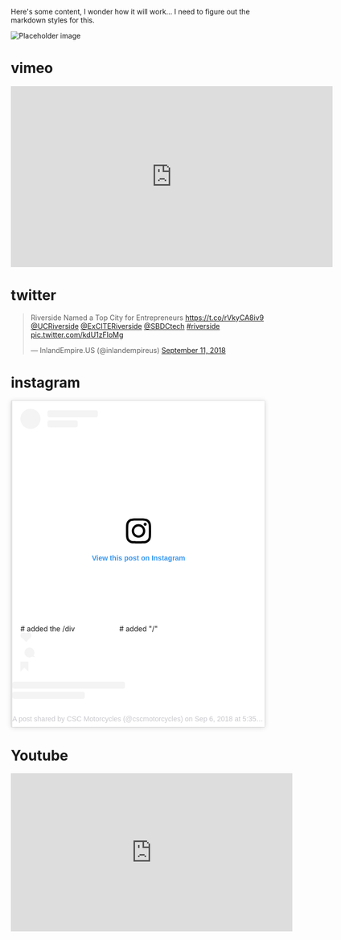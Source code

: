 Here's some content, I wonder how it will work… I need to figure out the markdown styles for this.

![Placeholder image](https://www.dropbox.com/s/oym199y3n5zvcuj/2016-07-25%2012.47.57.jpg?dl=0 "Placeholder image text")

# vimeo
<iframe src="https://player.vimeo.com/video/145221080" width="640" height="360" frameborder="0" webkitallowfullscreen mozallowfullscreen allowfullscreen></iframe>

# twitter
<blockquote class="twitter-tweet" data-lang="en"><p lang="en" dir="ltr">Riverside Named a Top City for Entrepreneurs <a href="https://t.co/rVkyCA8iv9">https://t.co/rVkyCA8iv9</a> <a href="https://twitter.com/UCRiverside?ref_src=twsrc%5Etfw">@UCRiverside</a> <a href="https://twitter.com/ExCITERiverside?ref_src=twsrc%5Etfw">@ExCITERiverside</a> <a href="https://twitter.com/SBDCtech?ref_src=twsrc%5Etfw">@SBDCtech</a> <a href="https://twitter.com/hashtag/riverside?src=hash&amp;ref_src=twsrc%5Etfw">#riverside</a> <a href="https://t.co/kdU1zFloMg">pic.twitter.com/kdU1zFloMg</a></p>&mdash; InlandEmpire.US (@inlandempireus) <a href="https://twitter.com/inlandempireus/status/1039543429821345799?ref_src=twsrc%5Etfw">September 11, 2018</a></blockquote>
<script async src="https://platform.twitter.com/widgets.js" charset="utf-8"></script>

# instagram
<blockquote 
  class="instagram-media" 
  data-instgrm-permalink="https://www.instagram.com/p/BnZ6zy0AP5n/?utm_source=ig_embed_loading" 
  data-instgrm-version="12"style=" 
    background:#FFF; b
    order:0; b
    order-radius:3px; 
    box-shadow:0 0 1px 0 rgba(0,0,0,0.5),0 1px 10px 0 rgba(0,0,0,0.15); 
    margin: 1px; 
    max-width:540px; 
    min-width:326px; 
    padding:0; 
    width:99.375%; 
    width:-webkit-calc(100% - 2px); 
    width:calc(100% - 2px);
    ">
  <div style="padding:16px;"> 
  <a href="https://www.instagram.com/p/BnZ6zy0AP5n/?utm_source=ig_embed_loading" 
   style=" 
          background:#FFFFFF; 
          line-height:0; 
          padding:0 0; 
          text-align:center; 
          text-decoration:none; 
          width:100%;" 
   target="_blank"
  > 
  <div style=" 
          display: flex; 
          flex-direction: row; 
          align-items: center;
  "> 
    <div style="
            background-color: #F4F4F4; 
            border-radius: 50%; 
            flex-grow: 0; 
            height: 40px; 
            margin-right: 14px; 
            width: 40px;
    ">
    </div>
    <div style="
            display: flex; 
            flex-direction: column; 
            flex-grow: 1; 
            justify-content: center;
    "> 
      <div style=" 
              background-color: #F4F4F4; 
              border-radius: 4px; 
              flex-grow: 0; 
              height: 14px; 
              margin-bottom: 6px; 
              width: 100px;">
       </div> 
       <div style=" 
              background-color: #F4F4F4; 
              border-radius: 4px; 
              flex-grow: 0; 
              height: 14px; 
              width: 60px;
        ">
      </div>
    </div>
  </div>
  <div style="
          padding: 19% 0;
  ">
  </div>
  <div style="
          display:block; 
          height:50px; 
          margin:0 auto 12px; 
          width:50px;
  ">
  <svg 
          width="50px" 
          height="50px" 
          viewBox="0 0 60 60" 
          version="1.1" 
          xmlns="http://www.w3.org/2000/svg" 
          xmlns:xlink="http://www.w3.org/1999/xlink"
  >
  <g 
          stroke="none" 
          stroke-width="1" 
          fill="none" 
          fill-rule="evenodd"
  >
    <g 
            transform="translate(-511.000000, -20.000000)" 
            fill="#000000"
    >
      <g>
        <path d="M556.869,30.41 C554.814,30.41 553.148,32.076 553.148,34.131 C553.148,36.186 554.814,37.852 556.869,37.852 C558.924,37.852 560.59,36.186 560.59,34.131 C560.59,32.076 558.924,30.41 556.869,30.41 M541,60.657 C535.114,60.657 530.342,55.887 530.342,50 C530.342,44.114 535.114,39.342 541,39.342 C546.887,39.342 551.658,44.114 551.658,50 C551.658,55.887 546.887,60.657 541,60.657 M541,33.886 C532.1,33.886 524.886,41.1 524.886,50 C524.886,58.899 532.1,66.113 541,66.113 C549.9,66.113 557.115,58.899 557.115,50 C557.115,41.1 549.9,33.886 541,33.886 M565.378,62.101 C565.244,65.022 564.756,66.606 564.346,67.663 C563.803,69.06 563.154,70.057 562.106,71.106 C561.058,72.155 560.06,72.803 558.662,73.347 C557.607,73.757 556.021,74.244 553.102,74.378 C549.944,74.521 548.997,74.552 541,74.552 C533.003,74.552 532.056,74.521 528.898,74.378 C525.979,74.244 524.393,73.757 523.338,73.347 C521.94,72.803 520.942,72.155 519.894,71.106 C518.846,70.057 518.197,69.06 517.654,67.663 C517.244,66.606 516.755,65.022 516.623,62.101 C516.479,58.943 516.448,57.996 516.448,50 C516.448,42.003 516.479,41.056 516.623,37.899 C516.755,34.978 517.244,33.391 517.654,32.338 C518.197,30.938 518.846,29.942 519.894,28.894 C520.942,27.846 521.94,27.196 523.338,26.654 C524.393,26.244 525.979,25.756 528.898,25.623 C532.057,25.479 533.004,25.448 541,25.448 C548.997,25.448 549.943,25.479 553.102,25.623 C556.021,25.756 557.607,26.244 558.662,26.654 C560.06,27.196 561.058,27.846 562.106,28.894 C563.154,29.942 563.803,30.938 564.346,32.338 C564.756,33.391 565.244,34.978 565.378,37.899 C565.522,41.056 565.552,42.003 565.552,50 C565.552,57.996 565.522,58.943 565.378,62.101 M570.82,37.631 C570.674,34.438 570.167,32.258 569.425,30.349 C568.659,28.377 567.633,26.702 565.965,25.035 C564.297,23.368 562.623,22.342 560.652,21.575 C558.743,20.834 556.562,20.326 553.369,20.18 C550.169,20.033 549.148,20 541,20 C532.853,20 531.831,20.033 528.631,20.18 C525.438,20.326 523.257,20.834 521.349,21.575 C519.376,22.342 517.703,23.368 516.035,25.035 C514.368,26.702 513.342,28.377 512.574,30.349 C511.834,32.258 511.326,34.438 511.181,37.631 C511.035,40.831 511,41.851 511,50 C511,58.147 511.035,59.17 511.181,62.369 C511.326,65.562 511.834,67.743 512.574,69.651 C513.342,71.625 514.368,73.296 516.035,74.965 C517.703,76.634 519.376,77.658 521.349,78.425 C523.257,79.167 525.438,79.673 528.631,79.82 C531.831,79.965 532.853,80.001 541,80.001 C549.148,80.001 550.169,79.965 553.369,79.82 C556.562,79.673 558.743,79.167 560.652,78.425 C562.623,77.658 564.297,76.634 565.965,74.965 C567.633,73.296 568.659,71.625 569.425,69.651 C570.167,67.743 570.674,65.562 570.82,62.369 C570.966,59.17 571,58.147 571,50 C571,41.851 570.966,40.831 570.82,37.631">
        </path>
      </g>
    </g>
  </g>
  </svg>
  </div>
  <div style="
        padding-top: 8px;
  "> 
    <div style=" 
          color:#3897f0; 
          font-family:Arial,sans-serif; 
          font-size:14px; 
          font-style:normal; 
          font-weight:550; 
          line-height:18px;
    "> 
    View this post on Instagram
    </div>
  </div>
  <div style="
          padding: 12.5% 0;
  ">
  </div> 
  <div style="
          display: flex; 
          flex-direction: row; 
          margin-bottom: 14px; 
          align-items: center;
  ">
  </div> # added the /div
  <div> # added "/" 
    <div style="
            background-color: #F4F4F4; 
            border-radius: 50%; 
            height: 12.5px; 
            width: 12.5px; 
            transform: translateX(0px) 
            translateY(7px);">
    </div> 
    <div style="
            background-color: #F4F4F4; 
            height: 12.5px; 
            transform: rotate(-45deg) translateX(3px) translateY(1px); 
            width: 12.5px; 
            flex-grow: 0; 
            margin-right: 14px; 
            margin-left: 2px;
    ">
    </div> 
    <div style="
            background-color: #F4F4F4; 
            border-radius: 50%; 
            height: 12.5px; 
            width: 12.5px; 
            transform: translateX(9px) translateY(-18px);
    ">
    </div>
  </div>
  <div style="
          margin-left: 8px;
  "> 
    <div style=" 
            background-color: #F4F4F4; 
            border-radius: 50%; 
            flex-grow: 0; 
            height: 20px; 
            width: 20px;">
    </div> 
    <div style=" 
            width: 0; 
            height: 0; 
            border-top: 2px solid transparent; 
            border-left: 6px solid #f4f4f4; 
            border-bottom: 2px solid transparent; 
            transform: translateX(16px) translateY(-4px) rotate(30deg)
    ">
    </div>
  </div>
    <div style="
              margin-left: auto;
    "> 
      <div style=" 
                width: 0px; 
                border-top: 8px solid #F4F4F4; 
                border-right: 8px solid transparent; 
                transform: translateY(16px);
      ">
      </div> 
      <div style=" 
                background-color: #F4F4F4; 
                flex-grow: 0; 
                height: 12px; 
                width: 16px; 
                transform: translateY(-4px);
      ">
      </div> 
      <div style=" 
                width: 0; 
                height: 0; 
                border-top: 8px solid #F4F4F4; 
                border-left: 8px solid transparent; 
                transform: translateY(-4px) translateX(8px);
      ">
      </div>
    </div>
  </div> 
  <div style="display: flex; flex-direction: column; flex-grow: 1; justify-content: center; margin-bottom: 24px;"> <div style=" background-color: #F4F4F4; border-radius: 4px; flex-grow: 0; height: 14px; margin-bottom: 6px; width: 224px;"></div> <div style=" background-color: #F4F4F4; border-radius: 4px; flex-grow: 0; height: 14px; width: 144px;"></div></div></a><p style=" color:#c9c8cd; font-family:Arial,sans-serif; font-size:14px; line-height:17px; margin-bottom:0; margin-top:8px; overflow:hidden; padding:8px 0 7px; text-align:center; text-overflow:ellipsis; white-space:nowrap;"><a href="https://www.instagram.com/p/BnZ6zy0AP5n/?utm_source=ig_embed_loading" style=" color:#c9c8cd; font-family:Arial,sans-serif; font-size:14px; font-style:normal; font-weight:normal; line-height:17px; text-decoration:none;" target="_blank">A post shared by CSC Motorcycles (@cscmotorcycles)</a> on <time style=" font-family:Arial,sans-serif; font-size:14px; line-height:17px;" datetime="2018-09-07T00:35:31+00:00">Sep 6, 2018 at 5:35pm PDT</time></p></div></blockquote> <script async defer src="https://www.instagram.com/embed.js"></script>

# Youtube
<iframe width="560" height="315" src="https://www.youtube.com/embed/AC7hc2yZxdY" frameborder="0" allow="autoplay; encrypted-media" allowfullscreen></iframe>

